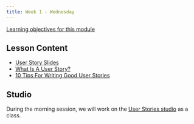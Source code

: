 ```yaml
---
title: Week 1 - Wednesday
---
```


[Learning objectives for this module](../../objectives/#wednesday)

## Lesson Content
- [User Story Slides](https://education.launchcode.org/gis-devops-slides/week1/user-stories.html#1)
- [What Is A User Story?](https://www.leadingagile.com/2012/07/user-story/)
- [10 Tips For Writing Good User Stories](https://www.romanpichler.com/blog/10-tips-writing-good-user-stories/)

## Studio

During the morning session, we will work on the [User Stories studio](../../studios/user-stories/) as a class.